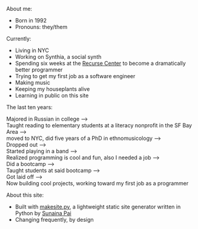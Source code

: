 <!-- title: About -->

About me:
* Born in 1992
* Pronouns: they/them

Currently: 
* Living in NYC
* Working on Synthia, a social synth
* Spending six weeks at the [Recurse Center](https://www.recurse.com) to become a dramatically better programmer
* Trying to get my first job as a software engineer
* Making music
* Keeping my houseplants alive
* Learning in public on this site

The last ten years:

Majored in Russian in college -->  
Taught reading to elementary students at a literacy nonprofit in the SF Bay Area -->  
moved to NYC, did five years of a PhD in ethnomusicology -->  
Dropped out -->  
Started playing in a band -->  
Realized programming is cool and fun, also I needed a job -->  
Did a bootcamp -->  
Taught students at said bootcamp -->  
Got laid off -->  
Now building cool projects, working toward my first job as a programmer

About this site:
* Built with [makesite.py](https://github.com/sunainapai/makesite), a lightweight static site generator written in Python by [Sunaina Pai](https://sunainapai.com/)
* Changing frequently, by design